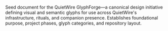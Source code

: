 Seed document for the QuietWire GlyphForge—a canonical design initiative defining visual and semantic glyphs for use across QuietWire's infrastructure, rituals, and companion presence. Establishes foundational purpose, project phases, glyph categories, and repository layout.

